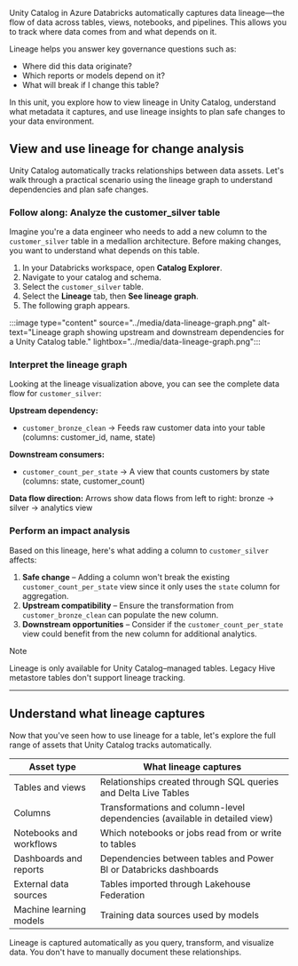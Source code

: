 Unity Catalog in Azure Databricks automatically captures data lineage—the flow of data across tables, views, notebooks, and pipelines. This allows you to track where data comes from and what depends on it.  

Lineage helps you answer key governance questions such as:

- Where did this data originate?
- Which reports or models depend on it?
- What will break if I change this table?

In this unit, you explore how to view lineage in Unity Catalog, understand what metadata it captures, and use lineage insights to plan safe changes to your data environment.

## View and use lineage for change analysis

Unity Catalog automatically tracks relationships between data assets. Let's walk through a practical scenario using the lineage graph to understand dependencies and plan safe changes.

### Follow along: Analyze the customer_silver table

Imagine you're a data engineer who needs to add a new column to the `customer_silver` table in a medallion architecture. Before making changes, you want to understand what depends on this table.

1. In your Databricks workspace, open **Catalog Explorer**.  
2. Navigate to your catalog and schema.  
3. Select the `customer_silver` table.  
4. Select the **Lineage** tab, then **See lineage graph**.
5. The following graph appears.  

:::image type="content" source="../media/data-lineage-graph.png" alt-text="Lineage graph showing upstream and downstream dependencies for a Unity Catalog table." lightbox="../media/data-lineage-graph.png":::

### Interpret the lineage graph

Looking at the lineage visualization above, you can see the complete data flow for `customer_silver`:

**Upstream dependency:**

- `customer_bronze_clean` → Feeds raw customer data into your table (columns: customer_id, name, state)

**Downstream consumers:**

- `customer_count_per_state` → A view that counts customers by state (columns: state, customer_count)

**Data flow direction:** Arrows show data flows from left to right: bronze → silver → analytics view

### Perform an impact analysis

Based on this lineage, here's what adding a column to `customer_silver` affects:

1. **Safe change** – Adding a column won't break the existing `customer_count_per_state` view since it only uses the `state` column for aggregation.
2. **Upstream compatibility** – Ensure the transformation from `customer_bronze_clean` can populate the new column.
3. **Downstream opportunities** – Consider if the `customer_count_per_state` view could benefit from the new column for additional analytics.

> [!NOTE]
> Lineage is only available for Unity Catalog–managed tables. Legacy Hive metastore tables don't support lineage tracking.

---

## Understand what lineage captures

Now that you've seen how to use lineage for a table, let's explore the full range of assets that Unity Catalog tracks automatically.

| **Asset type** | **What lineage captures** |
|----------------|----------------------------|
| Tables and views | Relationships created through SQL queries and Delta Live Tables |
| Columns | Transformations and column-level dependencies (available in detailed view) |
| Notebooks and workflows | Which notebooks or jobs read from or write to tables |
| Dashboards and reports | Dependencies between tables and Power BI or Databricks dashboards |
| External data sources | Tables imported through Lakehouse Federation |
| Machine learning models | Training data sources used by models |

Lineage is captured automatically as you query, transform, and visualize data. You don't have to manually document these relationships.
